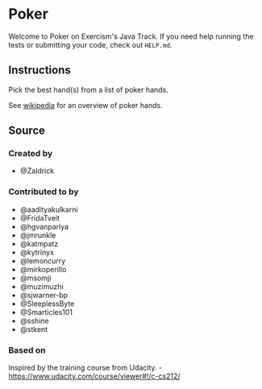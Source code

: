 # Poker

Welcome to Poker on Exercism's Java Track.
If you need help running the tests or submitting your code, check out `HELP.md`.

## Instructions

Pick the best hand(s) from a list of poker hands.

See [wikipedia](https://en.wikipedia.org/wiki/List_of_poker_hands) for an
overview of poker hands.

## Source

### Created by

- @Zaldrick

### Contributed to by

- @aadityakulkarni
- @FridaTveit
- @hgvanpariya
- @jmrunkle
- @katmpatz
- @kytrinyx
- @lemoncurry
- @mirkoperillo
- @msomji
- @muzimuzhi
- @sjwarner-bp
- @SleeplessByte
- @Smarticles101
- @sshine
- @stkent

### Based on

Inspired by the training course from Udacity. - https://www.udacity.com/course/viewer#!/c-cs212/